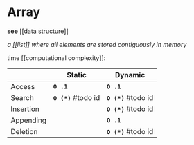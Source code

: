 # Array

**see** [[data structure]]

_a [[list]] where all elements are stored contiguously in memory_

time [[computational complexity]]:

|           | Static               | Dynamic              |
| --------- | -------------------- | -------------------- |
| Access    | **`O .1`**           | **`O .1`**           |
| Search    | **`O (*)`** #todo id | **`O (*)`** #todo id |
| Insertion |                      | **`O (*)`** #todo id |
| Appending |                      | **`O .1`**           |
| Deletion  |                      | **`O (*)`** #todo id |
